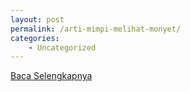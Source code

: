```yaml
---
layout: post
permalink: /arti-mimpi-melihat-monyet/
categories:
    - Uncategorized
---
```


[Baca Selengkapnya](/10)
